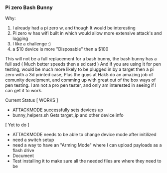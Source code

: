 ### Pi zero Bash Bunny

Why:
1) I already had a pi zero w, and though It would be interesting
2) Pi zero w has wifi built in which would allow more extensive attack's and logging
3) I like a challenge :)
4) a $10 device is more "Disposable" then a $100

This will not be a full replacement for a bash bunny, the bash bunny has a full ssd ( Much better speeds then a sd card ) And if you are using it for pen testing, would be much more likely to be plugged in by a target then a pi zero with a 3d printed case, Plus the guys at Hak5 do an amazing job of comunity develpment, and comming up with great out of the box ways of pen testing. I am not a pro pen tester, and only am interested in seeing if I can get it to work.

Current Status
[ WORKS ]
* ATTACKMODE successfully sets devices up
* bunny_helpers.sh Gets target_ip and other device info

[ Yet to do ]
* ATTACKMODE needs to be able to change device mode after initilized
* need a switch setup
* need a way to have an "Arming Mode" where I can upload payloads as a flash drive
* Document
* Test installing it to make sure all the needed files are where they need to be


